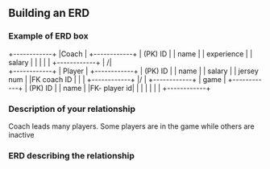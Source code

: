 ## Building an ERD 

### Example of ERD box

+------------+
|Coach       |
+------------+
| (PK) ID    |
|  name      |
| experience |
|  salary     |
|            |
|            |
+------------+
     |
    /|\
+------------+
| Player     |
+------------+
| (PK) ID    |
|  name      |
|  salary    |
| jersey num |
|FK coach ID |
|            |
+------------+
    \|/
     |
+------------+
|   game     |
+------------+
| (PK) ID    |
|  name      |
|FK- player id|
|            |
|            |
|            |
+------------+


### Description of your relationship
Coach leads many players. Some players are in the game while others are inactive

### ERD describing the relationship
